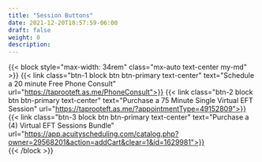 ```yaml
---
title: "Session Buttons"
date: 2021-12-20T18:57:59-06:00
draft: false
weight: 0
description: 
---
```

{{< block style="max-width: 34rem" class="mx-auto text-center my-md" >}}
{{< link class="btn-1 block btn btn-primary text-center" text="Schedule a 20 minute Free Phone Consult" url="https://taprooteft.as.me/PhoneConsult">}}
{{< link class="btn-2 block btn btn-primary text-center" text="Purchase a 75 Minute Single Virtual EFT Session" url="https://taprooteft.as.me/?appointmentType=49152809">}}
{{< link class="btn-3 block btn btn-primary text-center" text="Purchase a (4) Virtual EFT Sessions Bundle" url="https://app.acuityscheduling.com/catalog.php?owner=29568201&action=addCart&clear=1&id=1629981">}}  
{{< /block >}}
